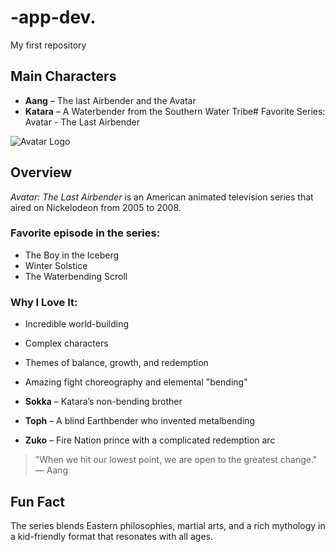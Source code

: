 # -app-dev.
 My first repository

## Main Characters
- **Aang** – The last Airbender and the Avatar
- **Katara** – A Waterbender from the Southern Water Tribe# Favorite Series: Avatar - The Last Airbender

![Avatar Logo](https://upload.wikimedia.org/wikipedia/en/8/86/Avatar_Aang.png)

## Overview
*Avatar: The Last Airbender* is an American animated television series that aired on Nickelodeon from 2005 to 2008.

### Favorite episode in the series:
- The Boy in the Iceberg
- Winter Solstice
- The Waterbending Scroll

### Why I Love It:
- Incredible world-building
- Complex characters
- Themes of balance, growth, and redemption
- Amazing fight choreography and elemental "bending"

- **Sokka** – Katara’s non-bending brother
- **Toph** – A blind Earthbender who invented metalbending
- **Zuko** – Fire Nation prince with a complicated redemption arc

> "When we hit our lowest point, we are open to the greatest change." — Aang

## Fun Fact
The series blends Eastern philosophies, martial arts, and a rich mythology in a kid-friendly format that resonates with all ages.
